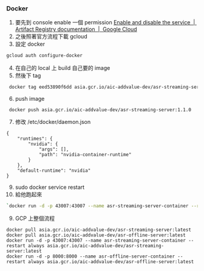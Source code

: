 ### Docker

1. 要先到 console enable 一個 permission [Enable and disable the service  |  Artifact Registry documentation  |  Google Cloud](https://cloud.google.com/artifact-registry/docs/enable-service)
2. 之後照著官方流程下載 gcloud
3. 設定 docker 
```bash
gcloud auth configure-docker
```
4. 在自己的 local 上 build 自己要的 image
5. 然後下 tag
```bash
 docker tag eed53890f6dd asia.gcr.io/aic-addvalue-dev/asr-streaming-server:1.1.0
```
6.  push image
```
 docker push asia.gcr.io/aic-addvalue-dev/asr-streaming-server:1.1.0
```
7. 修改 /etc/docker/daemon.json
```
{
    "runtimes": {
        "nvidia": {
            "args": [],
            "path": "nvidia-container-runtime"
        }
    },
    "default-runtime": "nvidia"
}
```
9. sudo docker service restart
8. 給他跑起來
```bash
`docker run -d -p 43007:43007 --name asr-streaming-server-container --restart always asia.gcr.io/aic-addvalue-dev/asr-streaming-server:1.1.0`
```
9. GCP 上整個流程
```
docker pull asia.gcr.io/aic-addvalue-dev/asr-streaming-server:latest
docker pull asia.gcr.io/aic-addvalue-dev/asr-offline-server:latest
docker run -d -p 43007:43007 --name asr-streaming-server-container --restart always asia.gcr.io/aic-addvalue-dev/asr-streaming-server:latest
docker run -d -p 8000:8000 --name asr-offline-server-container --restart always asia.gcr.io/aic-addvalue-dev/asr-offline-server:latest
```